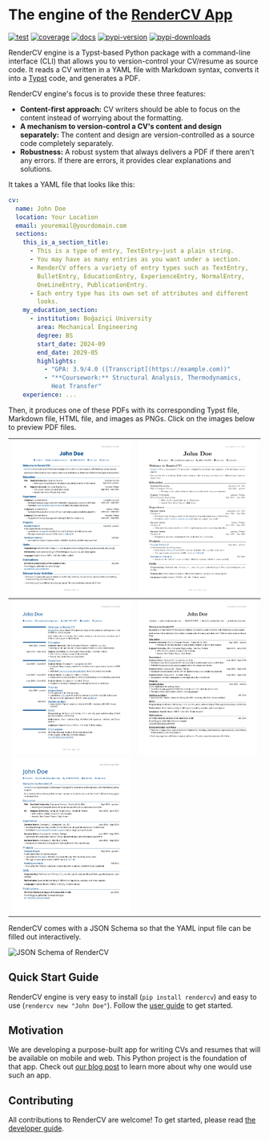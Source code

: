 # The engine of the [RenderCV App](https://rendercv.com)

[![test](https://github.com/rendercv/rendercv/actions/workflows/test.yaml/badge.svg?branch=main)](https://github.com/rendercv/rendercv/actions/workflows/test.yaml)
[![coverage](https://coverage-badge.samuelcolvin.workers.dev/rendercv/rendercv.svg)](https://coverage-badge.samuelcolvin.workers.dev/redirect/rendercv/rendercv)
[![docs](https://img.shields.io/badge/docs-mkdocs-rgb(0%2C79%2C144))](https://docs.rendercv.com)
[![pypi-version](https://img.shields.io/pypi/v/rendercv?label=PyPI%20version&color=rgb(0%2C79%2C144))](https://pypi.python.org/pypi/rendercv)
[![pypi-downloads](https://img.shields.io/pepy/dt/rendercv?label=PyPI%20downloads&color=rgb(0%2C%2079%2C%20144))](https://pypistats.org/packages/rendercv)

RenderCV engine is a Typst-based Python package with a command-line interface (CLI) that allows you to version-control your CV/resume as source code. It reads a CV written in a YAML file with Markdown syntax, converts it into a [Typst](https://typst.app) code, and generates a PDF.

RenderCV engine's focus is to provide these three features:

- **Content-first approach:** CV writers should be able to focus on the content instead of worrying about the formatting.
- **A mechanism to version-control a CV's content and design separately:** The content and design are version-controlled as a source code completely separately.
- **Robustness:** A robust system that always delivers a PDF if there aren't any errors. If there are errors, it provides clear explanations and solutions.


It takes a YAML file that looks like this:

```yaml
cv:
  name: John Doe
  location: Your Location
  email: youremail@yourdomain.com
  sections:
    this_is_a_section_title:
      - This is a type of entry, TextEntry—just a plain string.
      - You may have as many entries as you want under a section.
      - RenderCV offers a variety of entry types such as TextEntry,
        BulletEntry, EducationEntry, ExperienceEntry, NormalEntry,
        OneLineEntry, PublicationEntry.
      - Each entry type has its own set of attributes and different
        looks.
    my_education_section:
      - institution: Boğaziçi University
        area: Mechanical Engineering
        degree: BS
        start_date: 2024-09
        end_date: 2029-05
        highlights:
          - "GPA: 3.9/4.0 ([Transcript](https://example.com))"
          - "**Coursework:** Structural Analysis, Thermodynamics,
            Heat Transfer"
    experience: ...
```

Then, it produces one of these PDFs with its corresponding Typst file, Markdown file, HTML file, and images as PNGs. Click on the images below to preview PDF files.

| [![Classic Theme Example of RenderCV](https://raw.githubusercontent.com/rendercv/rendercv/main/docs/assets/images/classic.png)](https://github.com/rendercv/rendercv/blob/main/examples/John_Doe_ClassicTheme_CV.pdf)    | [![Sb2nov Theme Example of RenderCV](https://raw.githubusercontent.com/rendercv/rendercv/main/docs/assets/images/sb2nov.png)](https://github.com/rendercv/rendercv/blob/main/examples/John_Doe_Sb2novTheme_CV.pdf)                                     |
| ------------------------------------------------------------------------------------------------------------------------------------------------------------------------------------------------------------------------ | ------------------------------------------------------------------------------------------------------------------------------------------------------------------------------------------------------------------------------------------------------ |
| [![Moderncv Theme Example of RenderCV](https://raw.githubusercontent.com/rendercv/rendercv/main/docs/assets/images/moderncv.png)](https://github.com/rendercv/rendercv/blob/main/examples/John_Doe_ModerncvTheme_CV.pdf) | [![Engineeringresumes Theme Example of RenderCV](https://raw.githubusercontent.com/rendercv/rendercv/main/docs/assets/images/engineeringresumes.png)](https://github.com/rendercv/rendercv/blob/main/examples/John_Doe_EngineeringresumesTheme_CV.pdf) |
| [![Engineeringclassic Theme Example of RenderCV](https://raw.githubusercontent.com/rendercv/rendercv/main/docs/assets/images/engineeringclassic.png)](https://github.com/rendercv/rendercv/blob/main/examples/John_Doe_EngineeringclassicTheme_CV.pdf) | |

RenderCV comes with a JSON Schema so that the YAML input file can be filled out interactively.

![JSON Schema of RenderCV](https://raw.githubusercontent.com/rendercv/rendercv/main/docs/assets/images/schema.gif)

## Quick Start Guide

RenderCV engine is very easy to install (`pip install rendercv`) and easy to use (`rendercv new "John Doe"`). Follow the [user guide](https://docs.rendercv.com/user_guide) to get started.

## Motivation

We are developing a purpose-built app for writing CVs and resumes that will be available on mobile and web. This Python project is the foundation of that app. Check out [our blog post](https://rendercv.com/introducing-rendercv/) to learn more about why one would use such an app.

## Contributing

All contributions to RenderCV are welcome! To get started, please read [the developer guide](https://docs.rendercv.com/developer_guide). 
